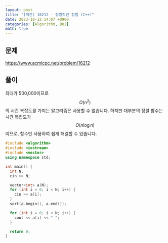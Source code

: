 ```yaml
---
layout: post
title: "[백준] 16212 - 정열적인 정렬 (C++)"
date: 2023-10-12 14:07 +0900
categories: [Algorithm, BOJ]
math: true
---
```


## 문제

<https://www.acmicpc.net/problem/16212>

## 풀이

최대가 500,000이므로 $$ O(n^2) $$의 시간 복잡도를 가지는 알고리즘은 사용할 수 없습니다. 하지만 대부분의 정렬 함수는 시간 복잡도가 $$ O(n\log n) $$이므로, 함수만 사용하여 쉽게 해결할 수 있습니다.

```cpp
#include <algorithm>
#include <iostream>
#include <vector>
using namespace std;

int main() {
  int N;
  cin >> N;

  vector<int> a(N);
  for (int i = 0; i < N; i++) {
    cin >> a[i];
  }
  sort(a.begin(), a.end());

  for (int i = 0; i < N; i++) {
    cout << a[i] << " ";
  }

  return 0;
}
```
